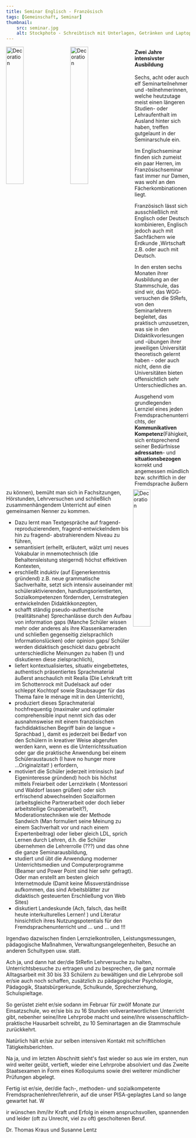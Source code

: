 ```yaml
---
title: Seminar Englisch - Französisch
tags: [Gemeinschaft, Seminar]
thumbnail: 
    src: seminar.jpg
    alt: Stockphoto - Schreibtisch mit Unterlagen, Getränken und Laptop
---
```



<img src="/images/gb.gif" alt="Decoration" style = "float:left; width:31%; margin-right:20px"/>
<img src="/images/us.gif" alt="Decoration" style = "float:left; width:31%; margin-right:20px" />
<img src="/images/fr.gif" alt="Decoration" style = "float:right; width:31%;"/>


#### Zwei Jahre intensivster Ausbildung

Sechs, acht oder auch elf Seminarteilnehmer und -teilnehmerinnen, welche heutzutage meist einen längeren Studien- oder Lehraufenthalt im Ausland hinter sich haben, treffen gutgelaunt in der Seminarschule ein. 

Im Englischseminar finden sich zumeist ein paar Herren, im Französischseminar fast immer nur Damen, was wohl an den Fächerkombinationen liegt. 

Französisch lässt sich ausschließlich mit Englisch oder Deutsch
kombinieren, Englisch jedoch auch mit Sachfächern wie Erdkunde ,Wirtschaft z.B. oder auch mit Deutsch.

In den ersten sechs Monaten ihrer Ausbildung an der Stammschule, das sind wir, das WGG- versuchen die StRefs, von den Seminarlehrern begleitet, das praktisch umzusetzen, was sie in den
Didaktikvorlesungen und -übungen ihrer jeweiligen Universität theoretisch gelernt haben - oder auch nicht, denn die Universitäten bieten offensichtlich sehr Unterschiedliches an. 

Ausgehend vom grundlegenden Lernziel
eines jeden Fremdsprachenunterrichts, der <b>Kommunikativen Kompetenz</b>(Fähigkeit, sich entsprechend seiner Bedürfnisse <b>adressaten</b>- und <b>situationsbezogen</b> korrekt und angemessen mündlich bzw. schriftlich in der Fremdsprache äußern zu können), bemüht man sich in Fachsitzungen, Hörstunden, Lehrversuchen und schließlich zusammenhängendem Unterricht auf einen gemeinsamen Nenner zu kommen.


<ul>
<li>
  Dazu lernt man Textgespräche auf fragend-reproduzierendem,
  fragend-entwickelndem bis hin zu fragend- abstrahierendem Niveau zu führen, 
</li>
<li>
  semantisiert (erhellt, erläutert, wälzt um) neues Vokabular in
  mnemotechnisch (die Behaltensleistung steigernd) höchst effektiven
  Kontexten, 
</li>
<li>
  erschließt induktiv (auf Eigenerkenntnis gründend) z.B. neue grammatische
  Sachverhalte, setzt sich intensiv auseinander mit schüleraktivierenden,
  handlungsorientierten, Sozialkompetenzen fördernden, Lernstrategien
  entwickelnden Didaktikkonzepten, 
</li>
<li>
  schafft ständig pseudo-authentische (realitätsnahe)  Sprechanlässe
  durch den Aufbau von information gaps  (Manche Schüler wissen mehr oder
  anderes als ihre  Klassenkameraden und schließen gegenseitig zielsprachlich
  Informationslücken) oder opinion gaps/ Schüler werden didaktisch
  geschickt dazu gebracht unterschiedliche Meinungen zu haben (!) und
  diskutieren diese zielsprachlich), 
</li>
<li>
  liefert kontextualisiertes, situativ eingebettetes, authentisch
  präsentiertes Sprachmaterial äußerst anschaulich mit Realia (Die
  Lehrkraft tritt im Schottenrock mit Dudelsack auf oder schleppt Kochtopf sowie
  Staubsauger für das Thema faire le ménage mit in den Unterricht), 
</li>
<li>
  produziert dieses Sprachmaterial hochfrequentig (maximaler und optimaler
  comprehensible input nennt sich das oder ausnahmsweise mit einem
  französischen fachdidaktischen Begriff bain de langue = Sprachbad ), damit
  es jederzeit bei Bedarf von den Schülern in kreativer Weise abgerufen werden
  kann, wenn es die Unterrichtssituation oder gar die praktische Anwendung bei
  einem Schüleraustausch (I have no hunger more ...Originalzitat! ) erfordern, 
</li>
<li>
  motiviert die Schüler jederzeit intrinsisch (auf Eigeninteresse gründend)
  hoch bis höchst mittels Freiarbeit oder Lernzirkeln ( Montessori und Waldorf
  lassen grüßen) oder sich erfrischend abwechselnden Sozialformen
  (arbeitsgleiche Partnerarbeit oder doch lieber arbeitsteilige Gruppenarbeit?),
  Moderationstechniken wie der Methode Sandwich (Man formuliert seine Meinung zu
  einem Sachverhalt vor und nach einem Expertenbeitrag) oder lieber gleich LDL,
  sprich Lernen durch Lehren, d.h. die Schüler übernehmen die Lehrerrolle
  (???) und das ohne die ganze Seminarausbildung, 
</li>
<li>
  studiert und übt die Anwendung moderner Unterrichtsmedien  und
  Computerprogramme  (Beamer und Power Point sind hier sehr gefragt). Oder man
  erstellt am besten gleich Internetmodule (Damit keine Missverständnisse
  aufkommen, das sind Arbeitsblätter zur didaktisch gesteuerten
  Erschließung von Web Sites)  
</li>
<li>
  diskutiert Landeskunde (Ach, falsch, das heißt heute interkulturelles
  Lernen! ) und Literatur hinsichtlich ihres Nutzungspotentials für den
  Fremdsprachenunterricht und ... und ... und !!! 
</li>
</ul>


<p>
Irgendwo dazwischen finden Lernzielkontrollen, Leistungsmessungen,
pädagogische Maßnahmen, Verwaltungsangelegenheiten, Besuche an
anderen Schultypen usw. statt. 

Ach ja, und dann hat der/die StRefin Lehrversuche zu halten, Unterrichtsbesuche zu ertragen und zu
besprechen, die ganz normale Alltagsarbeit mit 30 bis 33 Schülern zu
bewältigen und die Lehrprobe soll er/sie auch noch schaffen,
zusätzlich zu pädagogischer Psychologie, Pädagogik,
Staatsbürgerkunde, Schulkunde, Sprecherziehung, Schulspieltage. 

So
gerüstet zieht er/sie sodann im Februar für zwölf Monate zur
Einsatzschule, wo er/sie bis zu 16 Stunden vollverantwortlichen
Unterricht gibt, nebenher seine/ihre Lehrprobe macht und seine/ihre
wissenschaftlich-praktische Hausarbeit schreibt, zu 10 Seminartagen
an die Stammschule zurückkehrt. 

Natürlich hält er/sie zur selben
intensiven Kontakt mit schriftlichen Tätigkeitsberichten. 

Na ja, und
im letzten Abschnitt sieht's fast wieder so aus wie im ersten, nun
wird weiter geübt, vertieft, wieder eine Lehrprobe absolviert und
das Zweite Staatsexamen in Form eines Kolloquiums sowie drei
weiterer mündlicher Prüfungen abgelegt. 

Fertig ist er/sie,
der/die fach-, methoden- und sozialkompetente
Fremdsprachenlehrer/lehrerin, auf die unser PISA-geplagtes Land
so lange gewartet hat. W

ir wünschen ihm/ihr Kraft und Erfolg in
einem anspruchsvollen, spannenden und leider (oft zu Unrecht, viel
zu oft) gescholtenen Beruf.
</p>

<p>
  Dr. Thomas Kraus und Susanne Lentz
</p>
